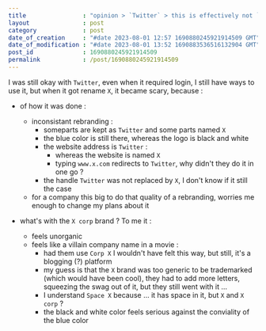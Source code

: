 ```yaml
---
title                : "opinion > `Twitter` > this is effectively not `Twitter` anymore"
layout               : post
category             : post
date_of_creation     : "#date 2023-08-01 12:57 1690880245921914509 GMT"
date_of_modification : "#date 2023-08-01 13:52 1690883536516132904 GMT"
post_id              : 1690880245921914509
permalink            : /post/1690880245921914509
---
```


I was still okay with `Twitter`, even when it required login, I still have ways to use it,
but when it got rename `X`, it became scary, because :
- of how it was done :
    - inconsistant rebranding :
        - someparts are kept as `Twitter` and some parts named `X`
        - the blue color is still there, whereas the logo is black and white
        - the website address is `Twitter` :
            - whereas the website is named `X`
            - typing `www.x.com` redirects to `Twitter`, why didn't they do it in one go ?
        - the handle `Twitter` was not replaced by `X`, I don't know if it still the case
    - for a company this big to do that quality of a rebranding, worries me enough to change my plans about it

- what's with the `X corp` brand ? To me it :
  - feels unorganic
  - feels like a villain company name in a movie :
    - had them use `Corp X` I wouldn't have felt this way, but still, it's a blogging (?) platform
    - my guess is that the `X` brand was too generic to be trademarked (which would have been cool), they had to add more letters, squeezing the swag out of it, but they still went with it ...
    - I understand `Space X` because ... it has space in it, but `X` and `X corp` ?
    - the black and white color feels serious against the conviality of the blue color
